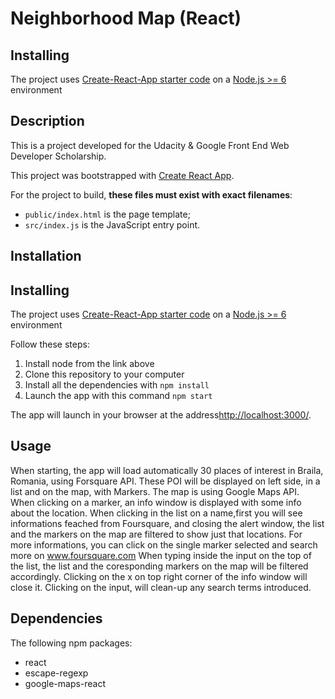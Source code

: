 # Neighborhood Map (React)
## Installing

The project uses [Create-React-App starter code](https://github.com/facebookincubator/create-react-app) on a [Node.js >= 6](https://nodejs.org/en/) environment


## Description
This is a project developed for the Udacity & Google Front End Web Developer Scholarship.

This project was bootstrapped with [Create React App](https://github.com/facebookincubator/create-react-app).

For the project to build, **these files must exist with exact filenames**:
* `public/index.html` is the page template;
* `src/index.js` is the JavaScript entry point.


## Installation
## Installing

The project uses [Create-React-App starter code](https://github.com/facebookincubator/create-react-app) on a [Node.js >= 6](https://nodejs.org/en/) environment

Follow these steps:

1. Install node from the link above
1. Clone this repository to your computer
1. Install all the dependencies with `npm install`
1. Launch the app with this command `npm start`

The app will launch in your browser at the address[http://localhost:3000/](http://localhost:3000/).


## Usage
When starting, the app will load automatically 30 places of interest in Braila, Romania, using Forsquare API.
These POI will be displayed on left side, in a list and on the map, with Markers.
The map is using Google Maps API.
When clicking on a marker, an info window is displayed with some info about the location.
When clicking in the list on a name,first you will see informations feached from Foursquare, and closing the alert window, the list and the markers on the map are filtered to show just that locations.
For more informations, you can click on the single marker selected and search more on www.foursquare.com
When typing inside the input on the top of the list, the list and the coresponding markers on the map will be filtered accordingly.
Clicking on the x on top right corner of the info window will close it.
Clicking on the input, will clean-up any search terms introduced.


## Dependencies
The following npm packages:
* react
* escape-regexp
* google-maps-react
